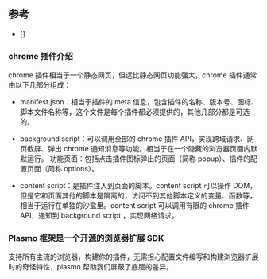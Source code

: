 
## 参考 
- []




### chrome 插件介绍
chrome 插件相当于一个静态网页，但远比静态网页功能强大，chrome 插件通常由以下几部分组成：

- manifest.json：相当于插件的 meta 信息，包含插件的名称、版本号、图标、脚本文件名称等，这个文件是每个插件都必须提供的，其他几部分都是可选的。

- background script：可以调用全部的 chrome 插件 API，实现跨域请求、网页截屏、弹出 chrome 通知消息等功能。相当于在一个隐藏的浏览器页面内默默运行。
功能页面：包括点击插件图标弹出的页面（简称 popup）、插件的配置页面（简称 options）。

- content script：是插件注入到页面的脚本。content script 可以操作 DOM，但是它和页面其他的脚本是隔离的，访问不到其他脚本定义的变量、函数等，相当于运行在单独的沙盒里。content script 可以调用有限的 chrome 插件 API，通知到 background script ，实现网络请求。


### Plasmo 框架是一个开源的浏览器扩展 SDK
  支持所有主流的浏览器，构建你的插件，无需担心配置文件编写和构建浏览器扩展时的奇怪特性，plasmo 帮助我们屏蔽了底层的差异。